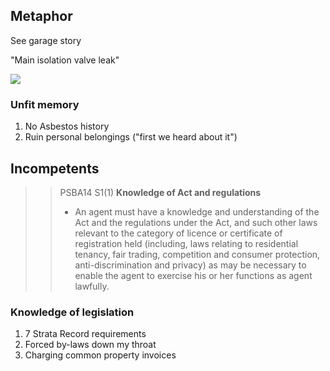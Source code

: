 ## Metaphor

See garage story

"Main isolation valve leak"

[![](/jk/lot36/2017-05-11-IMG_5403.jpg)](#)
<!-- [![](/jk/lot36/2017-05-11-IMG_5404.jpg)](#)
[![](/jk/lot36/2017-05-11-IMG_5409.jpg)](#)
[![](/jk/lot36/2017-05-12-IMG_5415.jpg)](#) -->

### Unfit memory

1. No Asbestos history
2. Ruin personal belongings ("first we heard about it")





## Incompetents

> > PSBA14 S1(1) **Knowledge of Act and regulations**
> > - An agent must have a knowledge and understanding of the Act and the regulations under the Act, and such other laws relevant to the category of licence or certificate of registration held (including, laws relating to residential tenancy, fair trading, competition and consumer protection, anti-discrimination and privacy) as may be necessary to enable the agent to exercise his or her functions as agent lawfully.

### Knowledge of legislation

1. 7 Strata Record requirements
2. Forced by-laws down my throat
3. Charging common property invoices

<!--
### Attention to detail

1. Ignore / loose communications
2. Incorrectly interpret communications
3. Of client
4. Presenting false information
  - NCAT Example


### Property damage & wasting finances
1. Hallways
2. Personal property
3. No capital planning / review of plumbing
 -->
 